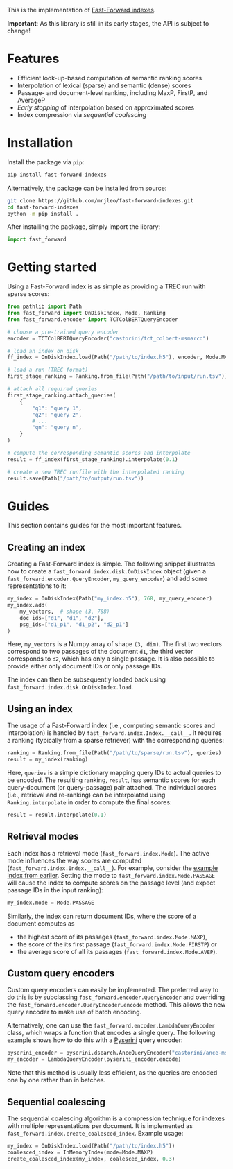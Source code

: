 This is the implementation of [Fast-Forward indexes](https://dl.acm.org/doi/abs/10.1145/3485447.3511955).

**Important**: As this library is still in its early stages, the API is subject to change!

# Features

- Efficient look-up-based computation of semantic ranking scores
- Interpolation of lexical (sparse) and semantic (dense) scores
- Passage- and document-level ranking, including MaxP, FirstP, and AverageP
- _Early stopping_ of interpolation based on approximated scores
- Index compression via _sequential coalescing_

# Installation

Install the package via `pip`:

```bash
pip install fast-forward-indexes
```

Alternatively, the package can be installed from source:

```bash
git clone https://github.com/mrjleo/fast-forward-indexes.git
cd fast-forward-indexes
python -m pip install .
```

After installing the package, simply import the library:

```python
import fast_forward
```

# Getting started

Using a Fast-Forward index is as simple as providing a TREC run with sparse scores:

```python
from pathlib import Path
from fast_forward import OnDiskIndex, Mode, Ranking
from fast_forward.encoder import TCTColBERTQueryEncoder

# choose a pre-trained query encoder
encoder = TCTColBERTQueryEncoder("castorini/tct_colbert-msmarco")

# load an index on disk
ff_index = OnDiskIndex.load(Path("/path/to/index.h5"), encoder, Mode.MAXP)

# load a run (TREC format)
first_stage_ranking = Ranking.from_file(Path("/path/to/input/run.tsv")).cut(5000)

# attach all required queries
first_stage_ranking.attach_queries(
    {
        "q1": "query 1",
        "q2": "query 2",
        # ...
        "qn": "query n",
    }
)

# compute the corresponding semantic scores and interpolate
result = ff_index(first_stage_ranking).interpolate(0.1)

# create a new TREC runfile with the interpolated ranking
result.save(Path("/path/to/output/run.tsv"))
```

# Guides

This section contains guides for the most important features.

## Creating an index

Creating a Fast-Forward index is simple. The following snippet illustrates how to create a `fast_forward.index.disk.OnDiskIndex` object (given a `fast_forward.encoder.QueryEncoder`, `my_query_encoder`) and add some representations to it:

```python
my_index = OnDiskIndex(Path("my_index.h5"), 768, my_query_encoder)
my_index.add(
    my_vectors,  # shape (3, 768)
    doc_ids=["d1", "d1", "d2"],
    psg_ids=["d1_p1", "d1_p2", "d2_p1"]
)
```

Here, `my_vectors` is a Numpy array of shape `(3, dim)`. The first two vectors correspond to two passages of the document `d1`, the third vector corresponds to `d2`, which has only a single passage. It is also possible to provide either only document IDs or only passage IDs.

The index can then be subsequently loaded back using `fast_forward.index.disk.OnDiskIndex.load`.

## Using an index

The usage of a Fast-Forward index (i.e., computing semantic scores and interpolation) is handled by `fast_forward.index.Index.__call__`. It requires a ranking (typically from a sparse retriever) with the corresponding queries:

```python
ranking = Ranking.from_file(Path("/path/to/sparse/run.tsv"), queries)
result = my_index(ranking)
```

Here, `queries` is a simple dictionary mapping query IDs to actual queries to be encoded. The resulting ranking, `result`, has semantic scores for each query-document (or query-passage) pair attached. The individual scores (i.e., retrieval and re-ranking) can be interpolated using `Ranking.interpolate` in order to compute the final scores:

```python
result = result.interpolate(0.1)
```

## Retrieval modes

Each index has a retrieval mode (`fast_forward.index.Mode`). The active mode influences the way scores are computed (`fast_forward.index.Index.__call__`). For example, consider the [example index from earlier](#creating-an-index). Setting the mode to `fast_forward.index.Mode.PASSAGE` will cause the index to compute scores on the passage level (and expect passage IDs in the input ranking):

```python
my_index.mode = Mode.PASSAGE
```

Similarly, the index can return document IDs, where the score of a document computes as

- the highest score of its passages (`fast_forward.index.Mode.MAXP`),
- the score of the its first passage (`fast_forward.index.Mode.FIRSTP`) or
- the average score of all its passages (`fast_forward.index.Mode.AVEP`).

## Custom query encoders

Custom query encoders can easily be implemented. The preferred way to do this is by subclassing `fast_forward.encoder.QueryEncoder` and overriding the `fast_forward.encoder.QueryEncoder.encode` method. This allows the new query encoder to make use of batch encoding.

Alternatively, one can use the `fast_forward.encoder.LambdaQueryEncoder` class, which wraps a function that encodes a single query. The following example shows how to do this with a [Pyserini](https://github.com/castorini/pyserini) query encoder:

```python
pyserini_encoder = pyserini.dsearch.AnceQueryEncoder("castorini/ance-msmarco-passage")
my_encoder = LambdaQueryEncoder(pyserini_encoder.encode)
```

Note that this method is usually less efficient, as the queries are encoded one by one rather than in batches.

## Sequential coalescing

The sequential coalescing algorithm is a compression technique for indexes with multiple representations per document. It is implemented as `fast_forward.index.create_coalesced_index`. Example usage:

```python
my_index = OnDiskIndex.load(Path("/path/to/index.h5"))
coalesced_index = InMemoryIndex(mode=Mode.MAXP)
create_coalesced_index(my_index, coalesced_index, 0.3)
```
